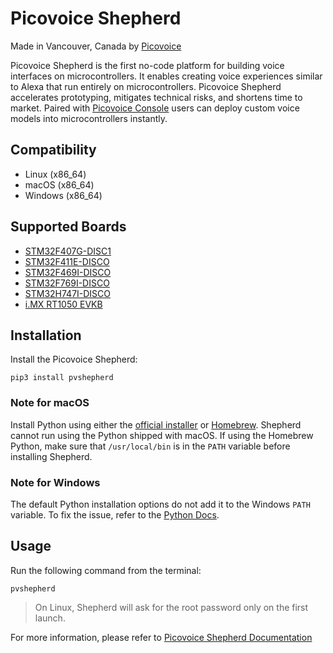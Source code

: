 # Picovoice Shepherd

Made in Vancouver, Canada by [Picovoice](https://picovoice.ai)

Picovoice Shepherd is the first no-code platform for building voice interfaces on microcontrollers.
It enables creating voice experiences similar to Alexa that run entirely on microcontrollers. 
Picovoice Shepherd accelerates prototyping, mitigates technical risks, and shortens time to market. 
Paired with [Picovoice Console](https://console.picovoice.ai/) users can deploy custom voice models into microcontrollers instantly.

## Compatibility

- Linux (x86_64)
- macOS (x86_64)
- Windows (x86_64)

## Supported Boards

- [STM32F407G-DISC1](https://www.st.com/en/evaluation-tools/stm32f4discovery.html)
- [STM32F411E-DISCO](https://www.st.com/en/evaluation-tools/32f411ediscovery.html)
- [STM32F469I-DISCO](https://www.st.com/en/evaluation-tools/32f469idiscovery.html)
- [STM32F769I-DISCO](https://www.st.com/en/evaluation-tools/32f769idiscovery.html)
- [STM32H747I-DISCO](https://www.st.com/en/evaluation-tools/stm32h747i-disco.html)
- [i.MX RT1050 EVKB](https://www.nxp.com/design/development-boards/i-mx-evaluation-and-development-boards/i-mx-rt1050-evaluation-kit:MIMXRT1050-EVK)

## Installation

Install the Picovoice Shepherd:

```shell
pip3 install pvshepherd
```

### Note for macOS

Install Python using either the [official installer](https://www.python.org/downloads/mac-osx/) or [Homebrew](https://brew.sh).
Shepherd cannot run using the Python shipped with macOS. 
If using the Homebrew Python, make sure that `/usr/local/bin` is in the `PATH` variable before installing Shepherd.

### Note for Windows

The default Python installation options do not add it to the Windows `PATH` variable.
To fix the issue, refer to the [Python Docs](https://docs.python.org/3/using/windows.html#setting-envvars).

## Usage

Run the following command from the terminal:

```shell
pvshepherd
```

> On Linux, Shepherd will ask for the root password only on the first launch.

For more information, please refer to [Picovoice Shepherd Documentation](https://picovoice.ai/docs/picovoice-shepherd/)
